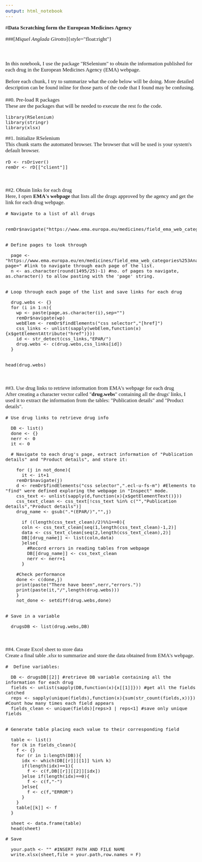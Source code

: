 ```yaml
---
output: html_notebook
---
```

<style type="text/css">
body{ /* Normal */
        font-family: Cambria;
        font-size: 13pt;
      }
</style>

#**Data Scratching form the European Medicines Agency**

###[*Miquel Anglada Girotto*]{style="float:right"}
\
\
\
\
In this notebook, I use the package "RSelenium" to obtain the information published for each drug in the European Medicines Agency (EMA) webpage.

Before each chunk, I try to summarize what the code below will be doing. More detailed description can be found inline for those parts of the code that I found may be confusing.
\
\
##0. Pre-load R packages
\
These are the packages that will be needed to execute the rest fo the code.
```{r}
library(RSelenium)
library(stringr)
library(xlsx)
```

##1. Initialize RSelenium
\
This chunk starts the automated browser. The browser that will be used is your system's default browser.
```{r}
rD <- rsDriver()
remDr <- rD[["client"]]

```
\
\
##2. Obtain links for each drug
\
Here, I open **EMA's webpage** that lists all the drugs approved by the agency and get the link for each drug webpage.
```{r}
# Navigate to a list of all drugs

  remDr$navigate("https://www.ema.europa.eu/medicines/field_ema_web_categories%253Aname_field/Human/ema_group_types/ema_medicine")


# Define pages to look through

  page <- "https://www.ema.europa.eu/en/medicines/field_ema_web_categories%253Aname_field/Human/ema_group_types/ema_medicine?page=" #link to navigate through each page of the list.
  n <- as.character(round(1495/25)-1) #no. of pages to navigate, as.character() to allow pasting with the 'page' string.

  
# Loop through each page of the list and save links for each drug
  
  drug.webs <- {}
  for (i in 1:n){
    wp <- paste(page,as.character(i),sep="")
    remDr$navigate(wp)
    webElem <- remDr$findElements("css selector","[href]")
    css_links <- unlist(sapply(webElem,function(x){x$getElementAttribute("href")}))
    id <- str_detect(css_links,"EPAR/")
    drug.webs <- c(drug.webs,css_links[id])
  }

  
head(drug.webs)
```
\
\
##3. Use drug links to retrieve information from EMA's webpage for each drug
\
After creating a character vector called "**drug.webs**" containing all the drugs' links, I used it to extract the information from the tables: "Publication details" and "Product details".
```{r}
# Use drug links to retrieve drug info
  
  DB <- list()
  done <- {}
  nerr <- 0
  it <- 0
  
  # Navigate to each drug's page, extract information of "Publication details" and "Product details", and store it:
  
    for (j in not_done){
      it <- it+1
    remDr$navigate(j)
    d <- remDr$findElements("css selector",".ecl-u-fs-m") #Elements to "find" were defined exploring the webpage in "Inspect" mode.
    css_text <- unlist(sapply(d,function(x){x$getElementText()}))
    css_text_clean <- css_text[!css_text %in% c("","Publication details","Product details")]
    drug_name <- gsub(".*(EPAR/)","",j)
      
      if ((length(css_text_clean)/2)%%1==0){
      coln <- css_text_clean[seq(1,length(css_text_clean)-1,2)]
      data <- css_text_clean[seq(2,length(css_text_clean),2)]
      DB[[drug_name]] <- list(coln,data)
      }else{
        #Record errors in reading tables from webpage
        DB[[drug_name]] <- css_text_clean
        nerr <- nerr+1
      }
    
    #Check performance
    done <- c(done,j)
    print(paste("There have been",nerr,"errors."))
    print(paste(it,"/",length(drug.webs)))
    }
    not_done <- setdiff(drug.webs,done)
    
    
# Save in a variable
    
  drugsDB <- list(drug.webs,DB)
```
\
\
##4. Create Excel sheet to store data
\
Create a final table *.xlsx* to summarize and store the data obtained from EMA's webpage.
```{r}
#  Define variables:
  
  DB <- drugsDB[[2]] #retrieve DB variable containing all the information for each drug
  fields <- unlist(sapply(DB,function(x){x[[1]]})) #get all the fields catched
  reps <- sapply(unique(fields),function(x){sum(str_count(fields,x))}) #Count how many times each field appears
  fields_clean <- unique(fields)[reps>3 | reps<1] #save only unique fields
  
  
# Generate table placing each value to their corresponding field
  
  table <- list()
  for (k in fields_clean){
    f <- {}
    for (r in 1:length(DB)){
      idx <- which(DB[[r]][[1]] %in% k)
      if(length(idx)==1){
        f <- c(f,DB[[r]][[2]][idx])
      }else if(length(idx)==0){
        f <- c(f,"-")  
      }else{
        f <- c(f,"ERROR")  
      }
    }
    table[[k]] <- f
  }
  
  sheet <- data.frame(table)
  head(sheet)
  
# Save  
  
  your.path <- "" #INSERT PATH AND FILE NAME
  write.xlsx(sheet,file = your.path,row.names = F)
```
